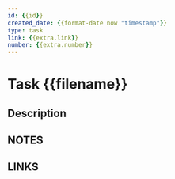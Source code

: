 ```yaml
---
id: {{id}} 
created_date: {{format-date now "timestamp"}}
type: task
link: {{extra.link}}
number: {{extra.number}}
---
```


# Task {{filename}}

## Description

## NOTES

## LINKS

